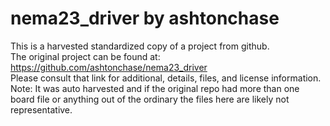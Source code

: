 
# nema23_driver by ashtonchase  
This is a harvested standardized copy of a project from github.  
The original project can be found at:  
https://github.com/ashtonchase/nema23_driver  
Please consult that link for additional, details, files, and license information.  
Note: It was auto harvested and if the original repo had more than one board file or anything out of the ordinary the files here are likely not representative.  
    